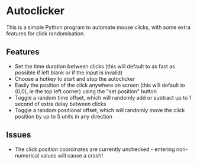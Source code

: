 # Autoclicker

This is a simple Python program to automate mouse clicks, with some extra features for click randomisation.

## Features
* Set the time duration between clicks (this will default to as fast as possible if left blank or if the input is invalid)
* Choose a hotkey to start and stop the autoclicker
* Easily the position of the click anywhere on screen (this will default to (0,0), ie the top left corner) using the "set position" button
* Toggle a random time offset, which will randomly add or subtract up to 1 second of extra delay between clicks
* Toggle a random positional offset, which will randomly move the click position by up to 5 units in any direction 

## Issues
* The click position coordinates are currently unchecked - entering non-numerical values will cause a crash!
